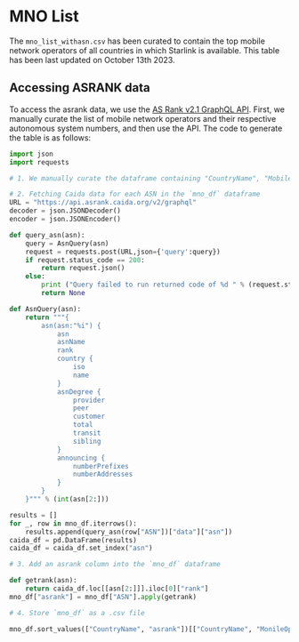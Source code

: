 # MNO List

The `mno_list_withasn.csv` has been curated to contain the top mobile network operators of all countries in which Starlink is available. This table has been last updated on October 13th 2023.

## Accessing ASRANK data

To access the asrank data, we use the [AS Rank v2.1 GraphQL API](https://api.asrank.caida.org/dev/docs). First, we manually curate the list of mobile network operators and their respective autonomous system numbers, and then use the API. The code to generate the table is as follows:

```python
import json
import requests

# 1. We manually curate the dataframe containing "CountryName", "MobileOperator", and "ASN" in the variable `mno_df`

# 2. Fetching Caida data for each ASN in the `mno_df` dataframe
URL = "https://api.asrank.caida.org/v2/graphql"
decoder = json.JSONDecoder()
encoder = json.JSONEncoder()

def query_asn(asn):
    query = AsnQuery(asn)
    request = requests.post(URL,json={'query':query})
    if request.status_code == 200:
        return request.json()
    else:
        print ("Query failed to run returned code of %d " % (request.status_code))
        return None

def AsnQuery(asn): 
    return """{
        asn(asn:"%i") {
            asn
            asnName
            rank
            country {
                iso
                name
            }
            asnDegree {
                provider
                peer
                customer
                total
                transit
                sibling
            }
            announcing {
                numberPrefixes
                numberAddresses
            }
        }
    }""" % (int(asn[2:]))

results = []
for _, row in mno_df.iterrows():
    results.append(query_asn(row["ASN"])["data"]["asn"])
caida_df = pd.DataFrame(results)
caida_df = caida_df.set_index("asn")

# 3. Add an asrank column into the `mno_df` dataframe

def getrank(asn):
    return caida_df.loc[[asn[2:]]].iloc[0]["rank"]
mno_df["asrank"] = mno_df["ASN"].apply(getrank)

# 4. Store `mno_df` as a .csv file

mno_df.sort_values(["CountryName", "asrank"])[["CountryName", "MonileOperator", "ASN", "asrank"]].set_index("CountryName").to_csv("mno_list_withasn.csv")
```
